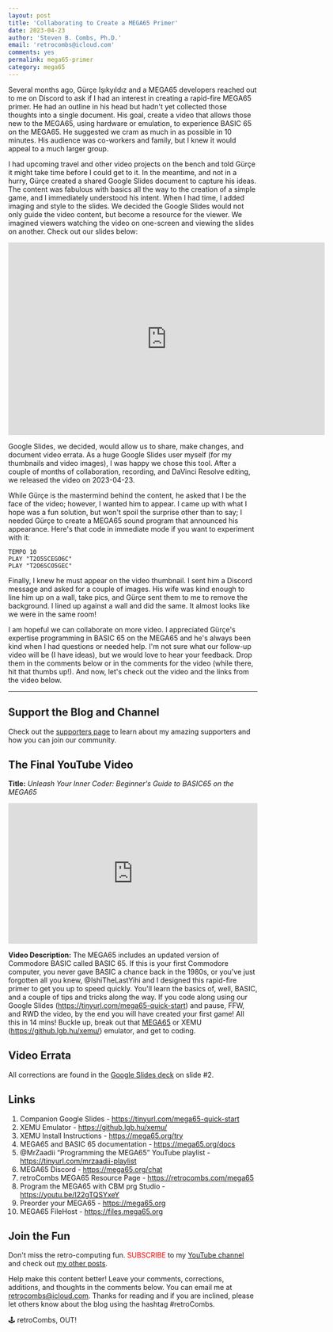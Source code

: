 ```yaml
---
layout: post
title: 'Collaborating to Create a MEGA65 Primer'
date: 2023-04-23
author: 'Steven B. Combs, Ph.D.'
email: 'retrocombs@icloud.com'
comments: yes
permalink: mega65-primer
category: mega65
---
```


Several months ago, Gürçe Işıkyıldız and a MEGA65 developers reached out to me on Discord to ask if I had an interest in creating a rapid-fire MEGA65 primer. He had an outline in his head but hadn't yet collected those thoughts into a single document. His goal, create a video that allows those new to the MEGA65, using hardware or emulation, to experience BASIC 65 on the MEGA65. He suggested we cram as much in as possible in 10 minutes. His audience was co-workers and family, but I knew it would appeal to a much larger group.

I had upcoming travel and other video projects on the bench and told Gürçe it might take time before I could get to it. In the meantime, and not in a hurry, Gürçe created a shared Google Slides document to capture his ideas. The content was fabulous with basics all the way to the creation of a simple game, and I immediately understood his intent. When I had time, I added imaging and style to the slides. We decided the Google Slides would not only guide the video content, but become a resource for the viewer. We imagined viewers watching the video on one-screen and viewing the slides on another. Check out our slides below:

<iframe src="https://docs.google.com/presentation/d/e/2PACX-1vRslmU3gm5uHOeDXmUHOmS4lq0z_cT5V1FfKpXZgJPv7LeLNJEqENbkxYjnJuf-gbEmBm5tpPTRZtvg/embed?start=false&loop=true&delayms=5000" frameborder="0" width="640" height="389" allowfullscreen="true" mozallowfullscreen="true" webkitallowfullscreen="true"></iframe>

Google Slides, we decided, would allow us to share, make changes, and document video errata. As a huge Google Slides user myself (for my thumbnails and video images), I was happy we chose this tool. After a couple of months of collaboration, recording, and DaVinci Resolve editing, we released the video on 2023-04-23.

While Gürçe is the mastermind behind the content, he asked that I be the face of the video; however, I wanted him to appear. I came up with what I hope was a fun solution, but won't spoil the surprise other than to say; I needed Gürçe to create a MEGA65 sound program that announced his appearance. Here's that code in immediate mode if you want to experiment with it:

```realbasic
TEMPO 10
PLAY "T2O5SCEGO6C"
PLAY "T2O6SCO5GEC"
```

Finally, I knew he must appear on the video thumbnail. I sent him a Discord message and asked for a couple of images. His wife was kind enough to line him up on a wall, take pics, and Gürçe sent them to me to remove the background. I lined up against a wall and did the same. It almost looks like we were in the same room!

I am hopeful we can collaborate on more video. I appreciated Gürçe's expertise programming in BASIC 65 on the MEGA65 and he's always been kind when I had questions or needed help. I'm not sure what our follow-up video will be (I have ideas), but we would love to hear your feedback. Drop them in the comments below or in the comments for the video (while there, hit that thumbs up!). And now, let's check out the video and the links from the video below.

----

## Support the Blog and Channel

Check out the [supporters page](/supporters) to learn about my amazing supporters and how you can join our community.

## The Final YouTube Video

**Title:** *Unleash Your Inner Coder: Beginner's Guide to BASIC65 on the MEGA65*

<div style="position:relative;padding-top:56.25%;"><p><iframe src="https://www.youtube.com/embed/Xx1njgEzTFk" frameborder="0" allowfullscreen="true" mozallowfullscreen="true" webkitallowfullscreen="true" style="position:absolute;top:0;left:0;width:100%;height:100%;"></iframe></p></div>

**Video Description:** The MEGA65 includes an updated version of Commodore BASIC called BASIC 65. If this is your first Commodore computer, you never gave BASIC a chance back in the 1980s, or you've just forgotten all you knew,  @IshiTheLastYihi and I designed this rapid-fire primer to get you up to speed quickly. You'll learn the basics of, well, BASIC, and a couple of tips and tricks along the way. If you code along using our Google Slides (https://tinyurl.com/mega65-quick-start)  and pause, FFW, and RWD the video, by the end you will have created your first game! All this in 14 mins! Buckle up, break out that [MEGA65](https://www.mega65.org) or XEMU (https://github.lgb.hu/xemu/) emulator, and get to coding.

## Video Errata

All corrections are found in the [Google Slides deck](https://tinyurl.com/mega65-quick-start) on slide #2.

## Links

1. Companion Google Slides - https://tinyurl.com/mega65-quick-start
2. XEMU Emulator - https://github.lgb.hu/xemu/
3. XEMU Install Instructions - https://mega65.org/try
4. MEGA65 and BASIC 65 documentation - https://mega65.org/docs
5. @MrZaadii  “Programming the MEGA65” YouTube playlist - https://tinyurl.com/mrzaadii-playlist
6. MEGA65 Discord - https://mega65.org/chat
7. retroCombs MEGA65 Resource Page - https://retrocombs.com/mega65
8. Program the MEGA65 with CBM prg Studio - https://youtu.be/I22gTQSYxeY
9. Preorder your MEGA65 - https://mega65.org
10. MEGA65 FileHost - https://files.mega65.org

## Join the Fun

Don't miss the retro-computing fun. <font color="red">SUBSCRIBE</font> to my [YouTube channel](https://www.youtube.com/stevencombs) and check out [my other posts](https://www.stevencombs.com).

Help make this content better! Leave your comments, corrections, additions, and thoughts in the comments below. You can email me at [retrocombs@icloud.com](mailto:retrocombs@icloud.com). Thanks for reading and if you are inclined, please let others know about the blog using the hashtag #retroCombs.

🕹️ retroCombs, OUT!